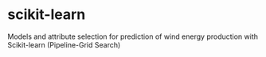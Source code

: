 # scikit-learn
Models and attribute selection for prediction of wind energy production with Scikit-learn (Pipeline-Grid Search)
